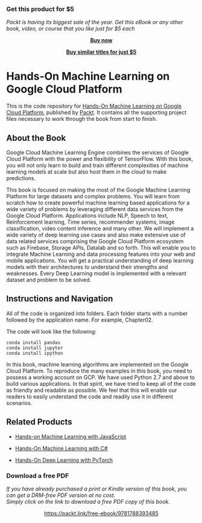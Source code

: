 
### Get this product for $5

<i>Packt is having its biggest sale of the year. Get this eBook or any other book, video, or course that you like just for $5 each</i>


<b><p align='center'>[Buy now](https://packt.link/9781788393485)</p></b>


<b><p align='center'>[Buy similar titles for just $5](https://subscription.packtpub.com/search)</p></b>


# Hands-On Machine Learning on Google Cloud Platform
This is the code repository for [Hands-On Machine Learning on Google Cloud Platform](https://www.packtpub.com/big-data-and-business-intelligence/machine-learning-google-cloud-platform?utm_source=github&utm_medium=repository&utm_campaign=9781788393485), published by [Packt](https://www.packtpub.com/?utm_source=github). It contains all the supporting project files necessary to work through the book from start to finish.
## About the Book
Google Cloud Machine Learning Engine combines the services of Google Cloud Platform with the power and flexibility of TensorFlow. With this book, you will not only learn to build and train different complexities of machine learning models at scale but also host them in the cloud to make predictions.

This book is focused on making the most of the Google Machine Learning Platform for large datasets and complex problems. You will learn from scratch how to create powerful machine learning based applications for a wide variety of problems by leveraging different data services from the Google Cloud Platform. Applications include NLP, Speech to text, Reinforcement learning, Time series, recommender systems, image classification, video content inference and many other. We will implement a wide variety of deep learning use cases and also make extensive use of data related services comprising the Google Cloud Platform ecosystem such as Firebase, Storage APIs, Datalab and so forth. This will enable you to integrate Machine Learning and data processing features into your web and mobile applications. You will get a practical understanding of deep learning models with their architectures to understand their strengths and weaknesses. Every Deep Learning model is implemented with a relevant dataset and problem to be solved.


## Instructions and Navigation
All of the code is organized into folders. Each folder starts with a number followed by the application name. For example, Chapter02.



The code will look like the following:
```
conda install pandas
conda install jupyter
conda install ipython
```

In this book, machine learning algorithms are implemented on the Google Cloud Platform.
To reproduce the many examples in this book, you need to possess a working account on
GCP. We have used Python 2.7 and above to build various applications. In that spirit, we
have tried to keep all of the code as friendly and readable as possible. We feel that this will
enable our readers to easily understand the code and readily use it in different scenarios.

## Related Products
* [Hands-on Machine Learning with JavaScript](https://www.packtpub.com/big-data-and-business-intelligence/hands-machine-learning-javascript?utm_source=github&utm_medium=repository&utm_campaign=9781788998246)

* [Hands-On Machine Learning with C#](https://www.packtpub.com/big-data-and-business-intelligence/hands-machine-learning-c?utm_source=github&utm_medium=repository&utm_campaign=9781788994941)

* [Hands-On Deep Learning with PyTorch](https://www.packtpub.com/big-data-and-business-intelligence/hands-deep-learning-pytorch?utm_source=github&utm_medium=repository&utm_campaign=9781788834131)

### Download a free PDF

 <i>If you have already purchased a print or Kindle version of this book, you can get a DRM-free PDF version at no cost.<br>Simply click on the link to download a free PDF copy of this book.</i>
<p align="center"> <a href="https://packt.link/free-ebook/9781788393485">https://packt.link/free-ebook/9781788393485 </a> </p>